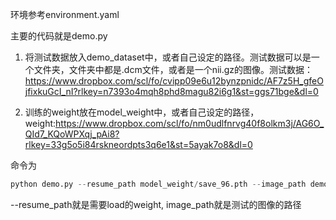 环境参考environment.yaml

主要的代码就是demo.py

1. 将测试数据放入demo_dataset中，或者自己设定的路径。测试数据可以是一个文件夹，文件夹中都是.dcm文件，或者是一个nii.gz的图像。测试数据： https://www.dropbox.com/scl/fo/cvipp09e6u12bynzpnidc/AF7z5H_gfeOjfixkuGcI_nI?rlkey=n7393o4mqh8phd8magu82i6g1&st=ggs71bge&dl=0
   
2. 训练的weight放在model_weight中，或者自己设定的路径，weight:https://www.dropbox.com/scl/fo/nm0udlfnrvg40f8olkm3j/AG6O_QId7_KQoWPXqj_pAi8?rlkey=33g5o5i84rskneordpts3q6e1&st=5ayak7o8&dl=0
   

命令为

```python
python demo.py --resume_path model_weight/save_96.pth --image_path demo_dataset/image_dicom_0001_01
```
--resume_path就是需要load的weight, image_path就是测试的图像的路径
